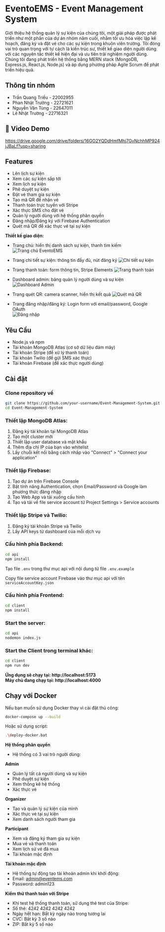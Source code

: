 # EventoEMS - Event Management System

Giới thiệu hệ thống quản lý sự kiện của chúng tôi, một giải pháp được phát triển như một phần của dự án nhóm năm cuối, nhằm tối ưu hóa việc lập kế hoạch, đăng ký và đặt vé cho các sự kiện trong khuôn viên trường. Tôi đóng vai trò quan trọng với tư cách là kiến trúc sư, thiết kế giao diện người dùng với các nguyên tắc thiết kế hiện đại và ưu tiên trải nghiệm người dùng. Chúng tôi đang phát triển hệ thống bằng MERN stack (MongoDB, Express.js, React.js, Node.js) và áp dụng phương pháp Agile Scrum để phát triển hiệu quả.

## Thông tin nhóm 

- Trần Quang Triều - 22002955 
- Phan Nhật Trường - 22721621
- Nguyễn Văn Tùng - 22647011
- Lê Nhật Trường - 22716321

## 🎥 Video Demo

https://drive.google.com/drive/folders/16GO2YQDdHmfMhj7GvNchhMP924jJBaLf?usp=sharing

## Features

- Lên lịch sự kiện
- Xem các sự kiện sắp tới
- Xem lịch sự kiện
- Phê duyệt sự kiện
- Đặt vé tham gia sự kiện
- Tạo mã QR để nhận vé
- Thanh toán trực tuyến với Stripe
- Xác thực SMS cho đặt vé
- Quản lý người dùng với hệ thống phân quyền
- Đăng nhập/Đăng ký với Firebase Authentication
- Quét mã QR để xác thực vé tại sự kiện

**Thiết kế giao diện:**
- Trang chủ: hiển thị danh sách sự kiện, thanh tìm kiếm
![Trang chủ EventoEMS](./screenshots/homepage.png)

- Trang chi tiết sự kiện: thông tin đầy đủ, nút đăng ký
![Chi tiết sự kiện](./screenshots/event-details.png)

- Trang thanh toán: form thông tin, Stripe Elements
![Trang thanh toán](./screenshots/payment-page.png)

- Dashboard admin: bảng quản lý người dùng và sự kiện
![Dashboard Admin](./screenshots/admin-dashboard.png)

- Trang quét QR: camera scanner, hiển thị kết quả
![Quét mã QR](./screenshots/qr-scanner.png)

- Trang đăng nhập/đăng ký: Login form với email/password, Google OAuth\
![Đăng nhập](./screenshots/login-page.png)

## Yêu Cầu

- Node.js và npm
- Tài khoản MongoDB Atlas (cơ sở dữ liệu đám mây)
- Tài khoản Stripe (để xử lý thanh toán)
- Tài khoản Twilio (để gửi SMS xác thực)
- Tài khoản Firebase (để xác thực người dùng)

## Cài đặt

### Clone repository về
```bash
git clone https://github.com/your-username/Event-Management-System.git
cd Event-Management-System
```

### Thiết lập MongoDB Atlas:

1. Đăng ký tài khoản tại MongoDB Atlas
2. Tạo một cluster mới 
3. Thiết lập user database và mật khẩu
4. Thêm địa chỉ IP của bạn vào whitelist 
5. Lấy chuỗi kết nối bằng cách nhấp vào "Connect" > "Connect your application"

### Thiết lập Firebase:

1. Tạo dự án trên Firebase Console
2. Bật tính năng Authentication, chọn Email/Password và Google làm phương thức đăng nhập
3. Tạo Web App và tải xuống cấu hình
4. Tạo và tải về file service account từ Project Settings > Service accounts

### Thiết lập Stripe và Twilio:

1. Đăng ký tài khoản Stripe và Twilio
2. Lấy API keys từ dashboard của mỗi dịch vụ

### Cấu hình phía Backend:
```bash
cd api
npm install
```

Tạo file `.env` trong thư mục api với nội dung từ file `.env.example` 

Copy file service account Firebase vào thư mục api với tên `serviceAccountKey.json`

### Cấu hình phía Frontend:
```bash
cd client
npm install
```

### Start the server:
```bash
cd api
nodemon index.js
```

### Start the Client trong terminal khác:
```bash
cd client
npm run dev
```
**Ứng dụng sẽ chạy tại: http://localhost:5173**<br>
**Máy chủ đang chạy tại: http://localhost:4000**

## Chạy với Docker
Nếu bạn muốn sử dụng Docker thay vì cài đặt thủ công:

```bash
docker-compose up --build
```

Hoặc sử dụng script:
```bash
.\deploy-docker.bat
```

**Hệ thống phân quyền**
* Hệ thống có 3 vai trò người dùng:

**Admin**

* Quản lý tất cả người dùng và sự kiện
* Phê duyệt sự kiện
* Xem thống kê hệ thống
* Xác thực vé

**Organizer**

* Tạo và quản lý sự kiện của mình
* Xác thực vé tại sự kiện
* Xem danh sách người tham gia

**Participant**

* Xem và đăng ký tham gia sự kiện
* Mua vé và thanh toán
* Xem lịch sử vé đã mua
* Tài khoản mặc định

**Tài khoản mặc định**
* Hệ thống tự động tạo tài khoản admin khi khởi động:
* Email: admin@eventems.com
* Password: admin123

**Kiểm thử thanh toán với Stripe**
* Khi test hệ thống thanh toán, sử dụng thẻ test của Stripe:
* Số thẻ: 4242 4242 4242 4242
* Ngày hết hạn: Bất kỳ ngày nào trong tương lai
* CVC: Bất kỳ 3 số nào
* ZIP: Bất kỳ 5 số nào